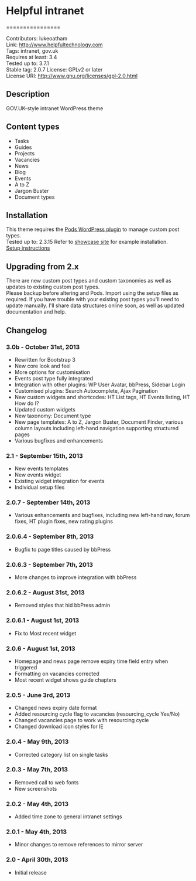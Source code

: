 # Helpful intranet #
================

Contributors: lukeoatham  
Link: http://www.helpfultechnology.com  
Tags: intranet, gov.uk  
Requires at least: 3.4  
Tested up to: 3.7.1  
Stable tag: 2.0.7
License: GPLv2 or later  
License URI: http://www.gnu.org/licenses/gpl-2.0.html  


## Description ##

GOV.UK-style intranet WordPress theme  


## Content types ##

* Tasks  
* Guides  
* Projects  
* Vacancies  
* News  
* Blog  
* Events  
* A to Z  
* Jargon Buster  
* Document types  


## Installation ##

This theme requires the [Pods WordPress plugin](http://wordpress.org/extend/plugins/pods/) to manage custom post types.  
Tested up to: 2.3.15
Refer to [showcase site](https://govintranet.helpfulclients.com/) for example installation.  
[Setup instructions](http://helpful.im/intranetsetup)

## Upgrading from 2.x ##
There are new custom post types and custom taxonomies as well as updates to existing custom post types.   
Please backup before altering and Pods. Import using the setup files as required. If you have trouble with your existing post types you'll need to update manually. I'll share data structures online soon, as well as updated documentation and help.   


## Changelog ##

### 3.0b - October 31st, 2013 ###
* Rewritten for Bootstrap 3  
* New core look and feel  
* More options for customisation  
* Events post type fully integrated
* Integration with other plugins: WP User Avatar, bbPress, Sidebar Login  
* Customised plugins: Search Autocomplete, Ajax Pagination  
* New custom widgets and shortcodes: HT List tags, HT Events listing, HT How do I?  
* Updated custom widgets  
* New taxonomy: Document type  
* New page templates: A to Z, Jargon Buster, Document Finder, various column layouts including left-hand navigation supporting structured pages
* Various bugfixes and enhancements  


### 2.1 - September 15th, 2013 ###
* New events templates  
* New events widget
* Existing widget integration for events
* Individual setup files

### 2.0.7 - September 14th, 2013 ###
* Various enhancements and bugfixes, including new left-hand nav, forum fixes, HT plugin fixes, new rating plugins 

### 2.0.6.4 - September 8th, 2013 ###
* Bugfix to page titles caused by bbPress  


### 2.0.6.3 - September 7th, 2013 ###
* More changes to improve integration with bbPress  

### 2.0.6.2 - August 31st, 2013 ###
* Removed styles that hid bbPress admin  


### 2.0.6.1 - August 1st, 2013 ###
* Fix to Most recent widget

### 2.0.6 - August 1st, 2013 ###
* Homepage and news page remove expiry time field entry when triggered  
* Formatting on vacancies corrected  
* Most recent widget shows guide chapters  

### 2.0.5 - June 3rd, 2013 ###
* Changed news expiry date format
* Added resourcing cycle flag to vacancies (resourcing_cycle Yes/No)
* Changed vacancies page to work with resourcing cycle
* Changed download icon styles for IE

### 2.0.4 - May 9th, 2013 ###
* Corrected category list on single tasks

### 2.0.3 - May 7th, 2013 ###
* Removed call to web fonts
* New screenshots

### 2.0.2 - May 4th, 2013 ###
* Added time zone to general intranet settings

### 2.0.1 - May 4th, 2013 ###
* Minor changes to remove references to mirror server

### 2.0 - April 30th, 2013 ###
* Initial release


